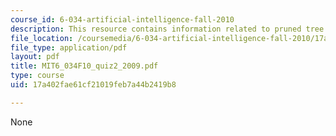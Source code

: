 ```yaml
---
course_id: 6-034-artificial-intelligence-fall-2010
description: This resource contains information related to pruned tree.
file_location: /coursemedia/6-034-artificial-intelligence-fall-2010/17a402fae61cf21019feb7a44b2419b8_MIT6_034F10_quiz2_2009.pdf
file_type: application/pdf
layout: pdf
title: MIT6_034F10_quiz2_2009.pdf
type: course
uid: 17a402fae61cf21019feb7a44b2419b8

---
```

None